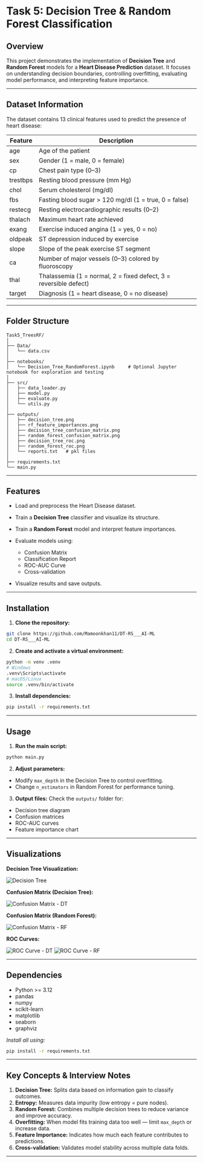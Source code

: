 # Task 5: Decision Tree & Random Forest Classification

## Overview

This project demonstrates the implementation of **Decision Tree** and **Random Forest** models for a **Heart Disease Prediction** dataset. It focuses on understanding decision boundaries, controlling overfitting, evaluating model performance, and interpreting feature importance.

---

## Dataset Information

The dataset contains 13 clinical features used to predict the presence of heart disease:

| Feature  | Description                                                       |
| -------- | ----------------------------------------------------------------- |
| age      | Age of the patient                                                |
| sex      | Gender (1 = male, 0 = female)                                     |
| cp       | Chest pain type (0–3)                                             |
| trestbps | Resting blood pressure (mm Hg)                                    |
| chol     | Serum cholesterol (mg/dl)                                         |
| fbs      | Fasting blood sugar > 120 mg/dl (1 = true, 0 = false)             |
| restecg  | Resting electrocardiographic results (0–2)                        |
| thalach  | Maximum heart rate achieved                                       |
| exang    | Exercise induced angina (1 = yes, 0 = no)                         |
| oldpeak  | ST depression induced by exercise                                 |
| slope    | Slope of the peak exercise ST segment                             |
| ca       | Number of major vessels (0–3) colored by fluoroscopy              |
| thal     | Thalassemia (1 = normal, 2 = fixed defect, 3 = reversible defect) |
| target   | Diagnosis (1 = heart disease, 0 = no disease)                     |

---

## Folder Structure

```
Task5_TreesRF/
│
├── Data/
│   └── data.csv                    
│
├── notebooks/
│   └── Decision_Tree_RandomForest.ipynb     # Optional Jupyter notebook for exploration and testing
│
├── src/
│   ├── data_loader.py              
│   ├── model.py                    
│   ├── evaluate.py                
│   └── utils.py                   
│
├── outputs/
│   ├── decision_tree.png          
│   ├── rf_feature_importances.png 
│   ├── decision_tree_confusion_matrix.png
│   ├── random_forest_confusion_matrix.png
│   ├── decision_tree_roc.png
│   ├── random_forest_roc.png
│   └── reports.txt   # pkl files               
│
├── requirements.txt                
└── main.py                         
```

---

## Features

* Load and preprocess the Heart Disease dataset.
* Train a **Decision Tree** classifier and visualize its structure.
* Train a **Random Forest** model and interpret feature importances.
* Evaluate models using:

  * Confusion Matrix
  * Classification Report
  * ROC-AUC Curve
  * Cross-validation
* Visualize results and save outputs.

---

## Installation

1. **Clone the repository:**

```bash
git clone https://github.com/Mamoonkhan11/DT-RS___AI-ML
cd DT-RS___AI-ML
```

2. **Create and activate a virtual environment:**

```bash
python -m venv .venv
# Windows
.venv\Scripts\activate
# macOS/Linux
source .venv/bin/activate
```

3. **Install dependencies:**

```bash
pip install -r requirements.txt
```

---

## Usage

1. **Run the main script:**

```bash
python main.py
```

2. **Adjust parameters:**

* Modify `max_depth` in the Decision Tree to control overfitting.
* Change `n_estimators` in Random Forest for performance tuning.

3. **Output files:**
   Check the `outputs/` folder for:

* Decision tree diagram
* Confusion matrices
* ROC-AUC curves
* Feature importance chart

---

## Visualizations

**Decision Tree Visualization:**

![Decision Tree](Outputs/decision_tree.png)

**Confusion Matrix (Decision Tree):**

![Confusion Matrix - DT](Outputs/decision_tree_confusion_matrix.png)

**Confusion Matrix (Random Forest):**

![Confusion Matrix - RF](Outputs/random_forest_confusion_matrix.png)

**ROC Curves:**

![ROC Curve - DT](Outputs/decision_tree_roc.png)
![ROC Curve - RF](Outputs/random_forest_roc.png)

---

## Dependencies

* Python >= 3.12
* pandas
* numpy
* scikit-learn
* matplotlib
* seaborn
* graphviz

*Install all using:*

```bash
pip install -r requirements.txt
```

---

## Key Concepts & Interview Notes

1. **Decision Tree:** Splits data based on information gain to classify outcomes.
2. **Entropy:** Measures data impurity (low entropy = pure nodes).
3. **Random Forest:** Combines multiple decision trees to reduce variance and improve accuracy.
4. **Overfitting:** When model fits training data too well — limit `max_depth` or increase data.
5. **Feature Importance:** Indicates how much each feature contributes to predictions.
6. **Cross-validation:** Validates model stability across multiple data folds.

---